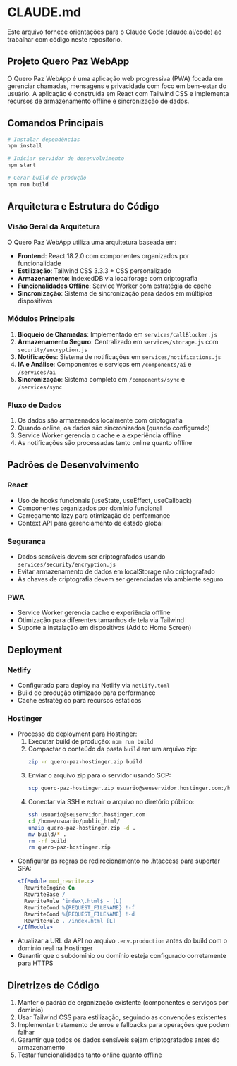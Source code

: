 # CLAUDE.md

Este arquivo fornece orientações para o Claude Code (claude.ai/code) ao trabalhar com código neste repositório.

## Projeto Quero Paz WebApp

O Quero Paz WebApp é uma aplicação web progressiva (PWA) focada em gerenciar chamadas, mensagens e privacidade com foco em bem-estar do usuário. A aplicação é construída em React com Tailwind CSS e implementa recursos de armazenamento offline e sincronização de dados.

## Comandos Principais

```bash
# Instalar dependências
npm install

# Iniciar servidor de desenvolvimento
npm start

# Gerar build de produção
npm run build
```

## Arquitetura e Estrutura do Código

### Visão Geral da Arquitetura

O Quero Paz WebApp utiliza uma arquitetura baseada em:
- **Frontend**: React 18.2.0 com componentes organizados por funcionalidade
- **Estilização**: Tailwind CSS 3.3.3 + CSS personalizado
- **Armazenamento**: IndexedDB via localforage com criptografia
- **Funcionalidades Offline**: Service Worker com estratégia de cache
- **Sincronização**: Sistema de sincronização para dados em múltiplos dispositivos

### Módulos Principais

1. **Bloqueio de Chamadas**: Implementado em `services/callBlocker.js`
2. **Armazenamento Seguro**: Centralizado em `services/storage.js` com `security/encryption.js`
3. **Notificações**: Sistema de notificações em `services/notifications.js`
4. **IA e Análise**: Componentes e serviços em `/components/ai` e `/services/ai`
5. **Sincronização**: Sistema completo em `/components/sync` e `/services/sync`

### Fluxo de Dados

1. Os dados são armazenados localmente com criptografia
2. Quando online, os dados são sincronizados (quando configurado)
3. Service Worker gerencia o cache e a experiência offline
4. As notificações são processadas tanto online quanto offline

## Padrões de Desenvolvimento

### React

- Uso de hooks funcionais (useState, useEffect, useCallback)
- Componentes organizados por domínio funcional
- Carregamento lazy para otimização de performance
- Context API para gerenciamento de estado global

### Segurança

- Dados sensíveis devem ser criptografados usando `services/security/encryption.js`
- Evitar armazenamento de dados em localStorage não criptografado
- As chaves de criptografia devem ser gerenciadas via ambiente seguro

### PWA

- Service Worker gerencia cache e experiência offline
- Otimização para diferentes tamanhos de tela via Tailwind
- Suporte a instalação em dispositivos (Add to Home Screen)

## Deployment

### Netlify
- Configurado para deploy na Netlify via `netlify.toml`
- Build de produção otimizado para performance
- Cache estratégico para recursos estáticos

### Hostinger
- Processo de deployment para Hostinger:
  1. Executar build de produção: `npm run build`
  2. Compactar o conteúdo da pasta `build` em um arquivo zip:
     ```bash
     zip -r quero-paz-hostinger.zip build
     ```
  3. Enviar o arquivo zip para o servidor usando SCP:
     ```bash
     scp quero-paz-hostinger.zip usuario@seuservidor.hostinger.com:/home/usuario/public_html/
     ```
  4. Conectar via SSH e extrair o arquivo no diretório público:
     ```bash
     ssh usuario@seuservidor.hostinger.com
     cd /home/usuario/public_html/
     unzip quero-paz-hostinger.zip -d .
     mv build/* .
     rm -rf build
     rm quero-paz-hostinger.zip
     ```
- Configurar as regras de redirecionamento no .htaccess para suportar SPA:
  ```apache
  <IfModule mod_rewrite.c>
    RewriteEngine On
    RewriteBase /
    RewriteRule ^index\.html$ - [L]
    RewriteCond %{REQUEST_FILENAME} !-f
    RewriteCond %{REQUEST_FILENAME} !-d
    RewriteRule . /index.html [L]
  </IfModule>
  ```
- Atualizar a URL da API no arquivo `.env.production` antes do build com o domínio real na Hostinger
- Garantir que o subdomínio ou domínio esteja configurado corretamente para HTTPS

## Diretrizes de Código

1. Manter o padrão de organização existente (componentes e serviços por domínio)
2. Usar Tailwind CSS para estilização, seguindo as convenções existentes
3. Implementar tratamento de erros e fallbacks para operações que podem falhar
4. Garantir que todos os dados sensíveis sejam criptografados antes do armazenamento
5. Testar funcionalidades tanto online quanto offline